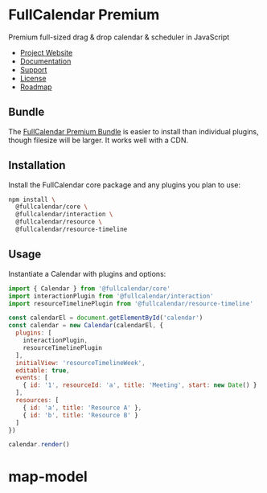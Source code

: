 
# FullCalendar Premium

Premium full-sized drag & drop calendar & scheduler in JavaScript

- [Project Website](https://fullcalendar.io/pricing)
- [Documentation](https://fullcalendar.io/docs/premium)
- [Support](https://fullcalendar.io/support)
- [License](LICENSE.md)
- [Roadmap](https://fullcalendar.io/roadmap)

## Bundle

The [FullCalendar Premium Bundle](bundle) is easier to install than individual plugins, though filesize will be larger. It works well with a CDN.

## Installation

Install the FullCalendar core package and any plugins you plan to use:

```sh
npm install \
  @fullcalendar/core \
  @fullcalendar/interaction \
  @fullcalendar/resource \
  @fullcalendar/resource-timeline
```

## Usage

Instantiate a Calendar with plugins and options:

```js
import { Calendar } from '@fullcalendar/core'
import interactionPlugin from '@fullcalendar/interaction'
import resourceTimelinePlugin from '@fullcalendar/resource-timeline'

const calendarEl = document.getElementById('calendar')
const calendar = new Calendar(calendarEl, {
  plugins: [
    interactionPlugin,
    resourceTimelinePlugin
  ],
  initialView: 'resourceTimelineWeek',
  editable: true,
  events: [
    { id: '1', resourceId: 'a', title: 'Meeting', start: new Date() }
  ],
  resources: [
    { id: 'a', title: 'Resource A' },
    { id: 'b', title: 'Resource B' }
  ]
})

calendar.render()
```
# map-model
